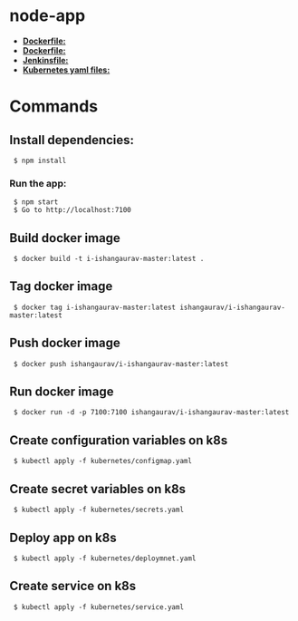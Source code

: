 # node-app

* **[Dockerfile:](https://github.com/ishan007/app_ishangaurav)**
* **[Dockerfile:](https://github.com/ishan007/app_ishangaurav/blob/master/Dockerfile)**
* **[Jenkinsfile:](https://github.com/ishan007/app_ishangaurav/blob/master/Jenkinsfile)**
* **[Kubernetes yaml files:](https://github.com/ishan007/app_ishangaurav/tree/master/kubernetes)**

# Commands

## Install dependencies:
     $ npm install

### Run the app:
     $ npm start
     $ Go to http://localhost:7100

## Build docker image
     $ docker build -t i-ishangaurav-master:latest . 
     
## Tag docker image 
     $ docker tag i-ishangaurav-master:latest ishangaurav/i-ishangaurav-master:latest

## Push docker image 
     $ docker push ishangaurav/i-ishangaurav-master:latest

## Run docker image 
     $ docker run -d -p 7100:7100 ishangaurav/i-ishangaurav-master:latest

## Create configuration variables on k8s
     $ kubectl apply -f kubernetes/configmap.yaml

## Create secret variables on k8s
     $ kubectl apply -f kubernetes/secrets.yaml

## Deploy app on k8s
     $ kubectl apply -f kubernetes/deploymnet.yaml

## Create service on k8s
     $ kubectl apply -f kubernetes/service.yaml